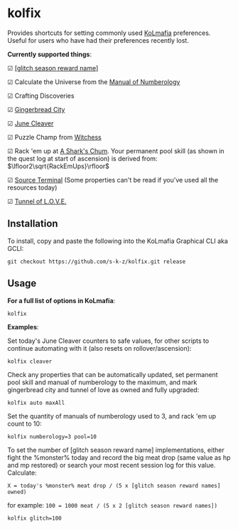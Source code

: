 # kolfix

Provides shortcuts for setting commonly used [KoLmafia](https://github.com/kolmafia/kolmafia/) preferences. Useful for users who have had their preferences recently lost.

__Currently supported things__:

&#x2611; [\[glitch season reward name\]](https://kol.coldfront.net/thekolwiki/index.php/Glitch_season_reward_name)

&#x2611; Calculate the Universe from the [Manual of Numberology](https://kol.coldfront.net/thekolwiki/index.php/Manual_of_Numberology)

&#x2611; Crafting Discoveries

&#x2611; [Gingerbread City](https://kol.coldfront.net/thekolwiki/index.php/Civic_Planning_Office)

&#x2611; [June Cleaver](https://kol.coldfront.net/thekolwiki/index.php/June_cleaver)

&#x2611; Puzzle Champ from [Witchess](https://kol.coldfront.net/thekolwiki/index.php/Your_Witchess_Set)

&#x2611; Rack 'em up at [A Shark's Chum](https://kol.coldfront.net/thekolwiki/index.php/A_Shark's_Chum). Your permanent pool skill (as shown in the quest log at start of ascension) is derived from: $\lfloor2\sqrt{RackEmUps}\rfloor$

&#x2611; [Source Terminal](https://kol.coldfront.net/thekolwiki/index.php/Source_Terminal) (Some properties can't be read if you've used all the resources today)

&#x2611; [Tunnel of L.O.V.E.](https://kol.coldfront.net/thekolwiki/index.php/The_Tunnel_of_L.O.V.E.)

## Installation

To install, copy and paste the following into the KoLmafia Graphical CLI aka GCLI:

```
git checkout https://github.com/s-k-z/kolfix.git release
```

## Usage

__For a full list of options in KoLmafia__:
```
kolfix
```

__Examples__:

Set today's June Cleaver counters to safe values, for other scripts to continue automating with it (also resets on rollover/ascension):
```
kolfix cleaver
```

Check any properties that can be automatically updated, set permanent pool skill and manual of numberology to the maximum, and mark gingerbread city and tunnel of love as owned and fully upgraded:
```
kolfix auto maxAll
```

Set the quantity of manuals of numberology used to 3, and rack 'em up count to 10:
```
kolfix numberology=3 pool=10
```

To set the number of [glitch season reward name] implementations, either fight the %monster% today and record the big meat drop (same value as hp and mp restored) or search your most recent session log for this value. Calculate: 

`X = today's %monster% meat drop / (5 x [glitch season reward names] owned)`

for example: `100 = 1000 meat / (5 x 2 [glitch season reward names])`
```
kolfix glitch=100
```